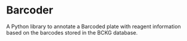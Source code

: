 # Barcoder

A Python library to annotate a Barcoded plate with reagent information based on the barcodes stored in the BCKG database.
